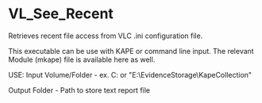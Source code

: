 # VL_See_Recent
Retrieves recent file access from VLC .ini configuration file.

This executable can be use with KAPE or command line input. The relevant Module (mkape) file is available here as well.

USE:
Input Volume/Folder -  ex. C: or "E:\EvidenceStorage\KapeCollection"

Output Folder - Path to store text report file
